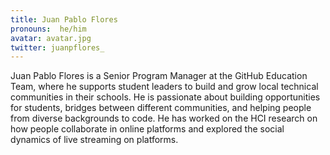 ```yaml
---
title: Juan Pablo Flores
pronouns:  he/him
avatar: avatar.jpg
twitter: juanpflores_
---
```


Juan Pablo Flores is a Senior Program Manager at the GitHub Education Team, where he supports student leaders to build and grow local technical communities in their schools. He is passionate about building opportunities for students, bridges between different communities, and helping people from diverse backgrounds to code. He has worked on the HCI research on how people collaborate in online platforms and explored the social dynamics of live streaming on platforms.
